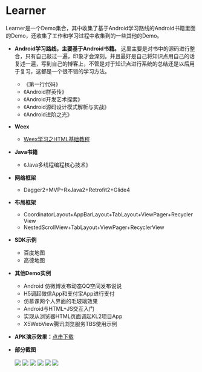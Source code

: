 # Learner
Learner是一个Demo集合，其中收集了基于Android学习路线的Android书籍里面的Demo，还收集了工作和学习过程中收集到的一些其他的Demo。
 * __Android学习路线，主要基于Android书籍。__ 这里主要是对书中的源码进行整合，只有自己敲过一遍，印象才会深刻。并且最好是自己将知识点用自己的话复述一遍，写到自己的博客上，不管是对于知识点进行系统的总结还是以后用于复习，这都是一个很不错的学习方法。
 
    * 《第一行代码》
    * 《Android群英传》
    * 《Android开发艺术探索》
    * 《Android源码设计模式解析与实战》
    * 《Android进阶之光》
    
 * __Weex__
    * [Weex学习之HTML基础教程](https://github.com/jweihao/Learner/edit/master/README.md)

 * __Java书籍__
    * 《Java多线程编程核心技术》
 * __网络框架__
    * Dagger2+MVP+RxJava2+Retrofit2+Glide4
 * __布局框架__
    * CoordinatorLayout+AppBarLayout+TabLayout+ViewPager+RecyclerView
    * NestedScrollView+TabLayout+ViewPager+RecyclerView
 * __SDK示例__
    * 百度地图
    * 高德地图
 * __其他Demo实例__
    * Android 仿微博发布动态QQ空间发布说说
    * H5调起微信App和支付宝App进行支付
    * 仿慕课网个人界面的毛玻璃效果
    * Android与HTML+JS交互入门
    * 实现从浏览器HTML页面调起KL2项目App
    * X5WebView腾讯浏览服务TBS使用示例
 * __APK演示效果：__[点击下载](https://fir.im/kl2)
 * __部分截图__<br><br>
![](https://github.com/jweihao/KL2/blob/master/imgs/KL0.png)
![](https://github.com/jweihao/KL2/blob/master/imgs/KL1.png)
![](https://github.com/jweihao/KL2/blob/master/imgs/KL2.png)
![](https://github.com/jweihao/KL2/blob/master/imgs/KL6.png)
![](https://github.com/jweihao/KL2/blob/master/imgs/KL7.png)
![](https://github.com/jweihao/KL2/blob/master/imgs/KL8.png)
